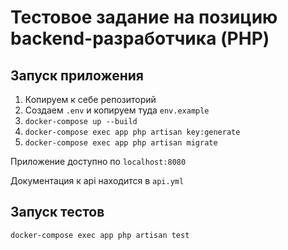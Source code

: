 # Тестовое задание на позицию backend-разработчика (PHP)

## Запуск приложения

1. Копируем к себе репозиторий
2. Создаем ```.env``` и копируем туда ```env.example```
3. ``docker-compose up --build``
4. ``docker-compose exec app php artisan key:generate``
5. ``docker-compose exec app php artisan migrate``

Приложение доступно по `localhost:8080`

Документация к api находится в ```api.yml```

## Запуск тестов

``docker-compose exec app php artisan test``

